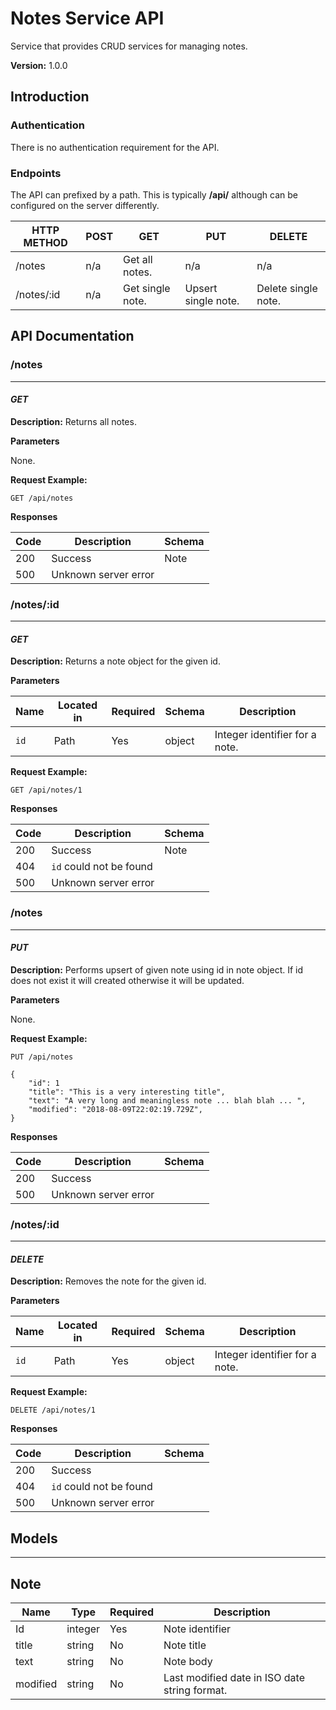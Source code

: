 Notes Service API
===============
Service that provides CRUD services for managing notes.

**Version:** 1.0.0

## Introduction

### Authentication

There is no authentication requirement for the API. 

### Endpoints

The API can prefixed by a path.  This is typically **/api/** although can be configured on the server differently.

| HTTP METHOD | POST | GET              | PUT                 | DELETE              |
| ----------- | ---- | ---------------- | ------------------- | ------------------- |
| /notes      | n/a  | Get all notes.   | n/a                 | n/a                 |
| /notes/:id  | n/a  | Get single note. | Upsert single note. | Delete single note. |



## API Documentation



### /notes

------

#### ***GET***

**Description:** Returns all notes.

**Parameters**

None.

**Request Example:** 

```
GET /api/notes
```

**Responses**

| Code | Description          | Schema |
| ---- | -------------------- | ------ |
| 200  | Success              | Note   |
| 500  | Unknown server error |        |



### /notes/:id
---
#### ***GET***
**Description:**  Returns a note object for the given id.

**Parameters**

| Name | Located in | Required | Schema | Description                    |
| ---- | ---------- | -------- | ------ | ------------------------------ |
| `id` | Path       | Yes      | object | Integer identifier for a note. |

**Request Example:** 

```
GET /api/notes/1
```
**Responses**

| Code | Description             | Schema |
| ---- | ----------------------- | ------ |
| 200  | Success                 | Note   |
| 404  | `id` could not be found |        |
| 500  | Unknown server error    |        |



### /notes

------

#### ***PUT***

**Description:** Performs upsert of given note using id in note object.  If id does not exist it will created otherwise it will be updated.

**Parameters**

None.

**Request Example:** 

```
PUT /api/notes

{ 
    "id": 1
    "title": "This is a very interesting title",
    "text": "A very long and meaningless note ... blah blah ... ",
    "modified": "2018-08-09T22:02:19.729Z",
}
```

**Responses**

| Code | Description          | Schema |
| ---- | -------------------- | ------ |
| 200  | Success              |        |
| 500  | Unknown server error |        |



### /notes/:id

------

#### ***DELETE***

**Description:**  Removes the note for the given id.

**Parameters**

| Name | Located in | Required | Schema | Description                    |
| ---- | ---------- | -------- | ------ | ------------------------------ |
| `id` | Path       | Yes      | object | Integer identifier for a note. |

**Request Example:** 

```
DELETE /api/notes/1
```

**Responses**

| Code | Description             | Schema |
| ---- | ----------------------- | ------ |
| 200  | Success                 |        |
| 404  | `id` could not be found |        |
| 500  | Unknown server error    |        |



## **Models**

---
## **Note**  


| Name     | Type    | Required | Description                                                  |
| -------- | ------- | -------- | ------------------------------------------------------------ |
| Id       | integer | Yes      | Note identifier                                              |
| title    | string  | No       | Note title                                                   |
| text     | string  | No       | Note body                                                    |
| modified | string  | No       | Last modified date in ISO date string format.                |

